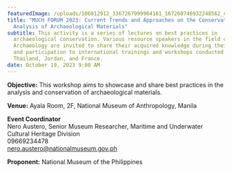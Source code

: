 ```yaml
---
featuredImage: /uploads/106912912_3367267999964161_167260746932248562_n.jpg
title: "MUCH FORUM 2023: Current Trends and Approaches on the Conservation and
  Analysis of Archaeological Materials"
subtitle: This activity is a series of lectures on best practices in
  archaeological conservation. Various resource speakers in the field of
  Archaeology are invited to share their acquired knowledge during their visit
  and participation to international trainings and workshops conducted in
  Thailand, Jordan, and France.
date: October 19, 2023 9:00 AM
---
```

<!--StartFragment-->

**O﻿bjective:** This workshop aims to showcase and share best practices in the analysis and conservation of archaeological materials.

**V﻿enue:** Ayala Room, 2F, National Museum of Anthropology, Manila

**E﻿vent Coordinator**\
Nero Austero, Senior Museum Researcher,
Maritime and Underwater Cultural Heritage Division\
09669234478 \
nero.austero@nationalmuseum.gov.ph

**P﻿roponent:** National Museum of the Philippines

<!--EndFragment-->